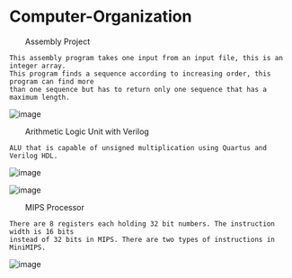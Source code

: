 # Computer-Organization

&emsp;&emsp;Assembly Project

    This assembly program takes one input from an input file, this is an integer array.
    This program finds a sequence according to increasing order, this program can find more
    than one sequence but has to return only one sequence that has a maximum length.

![image](https://user-images.githubusercontent.com/76924597/154780590-40caabd7-0926-40a0-83ba-54e21ab9de8e.png)


&emsp;&emsp;Arithmetic Logic Unit with Verilog

    ALU that is capable of unsigned multiplication using Quartus and Verilog HDL.

![image](https://user-images.githubusercontent.com/76924597/154780906-76a3d259-5739-4048-bf0c-7abbea423560.png)

![image](https://user-images.githubusercontent.com/76924597/154780918-67215244-e695-44a3-866b-c8a06981a660.png)


    
&emsp;&emsp;MIPS Processor

    There are 8 registers each holding 32 bit numbers. The instruction width is 16 bits
    instead of 32 bits in MIPS. There are two types of instructions in MiniMIPS.
    
![image](https://user-images.githubusercontent.com/76924597/154780854-45e43102-3b65-4d57-82a1-5cb6f9992210.png)
